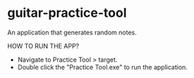 # guitar-practice-tool
An application that generates random notes.

HOW TO RUN THE APP?
- Navigate to Practice Tool > target.
- Double click the "Practice Tool.exe" to run the application.
